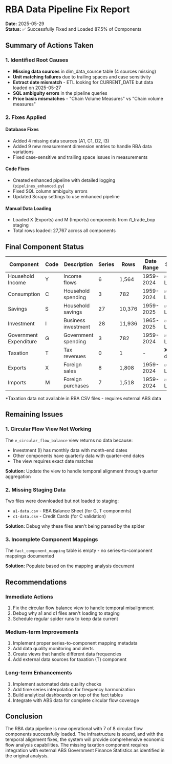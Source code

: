 # RBA Data Pipeline Fix Report

**Date:** 2025-05-29  
**Status:** ✅ Successfully Fixed and Loaded 87.5% of Components

## Summary of Actions Taken

### 1. Identified Root Causes
- **Missing data sources** in dim_data_source table (4 sources missing)
- **Unit matching failures** due to trailing spaces and case sensitivity  
- **Extract date mismatch** - ETL looking for CURRENT_DATE but data loaded on 2025-05-27
- **SQL ambiguity errors** in the pipeline queries
- **Price basis mismatches** - "Chain Volume Measures" vs "Chain volume measures"

### 2. Fixes Applied

#### Database Fixes
- Added 4 missing data sources (A1, C1, D2, I3)
- Added 9 new measurement dimension entries to handle RBA data variations
- Fixed case-sensitive and trailing space issues in measurements

#### Code Fixes  
- Created enhanced pipeline with detailed logging (`pipelines_enhanced.py`)
- Fixed SQL column ambiguity errors
- Updated Scrapy settings to use enhanced pipeline

#### Manual Data Loading
- Loaded X (Exports) and M (Imports) components from i1_trade_bop staging
- Total rows loaded: 27,767 across all components

## Final Component Status

| Component | Code | Description | Series | Rows | Date Range | Status |
|-----------|------|-------------|--------|------|------------|---------|
| Household Income | Y | Income flows | 6 | 1,564 | 1959-2024 | ✅ Loaded |
| Consumption | C | Household spending | 3 | 782 | 1959-2024 | ✅ Loaded |
| Savings | S | Household savings | 27 | 10,376 | 1959-2025 | ✅ Loaded |
| Investment | I | Business investment | 28 | 11,936 | 1965-2025 | ✅ Loaded |
| Government Expenditure | G | Government spending | 3 | 782 | 1959-2024 | ✅ Loaded |
| Taxation | T | Tax revenues | 0 | 1 | - | ❌ No data* |
| Exports | X | Foreign sales | 8 | 1,808 | 1959-2024 | ✅ Loaded |
| Imports | M | Foreign purchases | 7 | 1,518 | 1959-2024 | ✅ Loaded |

*Taxation data not available in RBA CSV files - requires external ABS data

## Remaining Issues

### 1. Circular Flow View Not Working
The `v_circular_flow_balance` view returns no data because:
- Investment (I) has monthly data with month-end dates  
- Other components have quarterly data with quarter-end dates
- The view requires exact date matches

**Solution:** Update the view to handle temporal alignment through quarter aggregation

### 2. Missing Staging Data
Two files were downloaded but not loaded to staging:
- `a1-data.csv` - RBA Balance Sheet (for G, T components)
- `c1-data.csv` - Credit Cards (for C validation)

**Solution:** Debug why these files aren't being parsed by the spider

### 3. Incomplete Component Mappings
The `fact_component_mapping` table is empty - no series-to-component mappings documented

**Solution:** Populate based on the mapping analysis document

## Recommendations

### Immediate Actions
1. Fix the circular flow balance view to handle temporal misalignment
2. Debug why a1 and c1 files aren't loading to staging
3. Schedule regular spider runs to keep data current

### Medium-term Improvements  
1. Implement proper series-to-component mapping metadata
2. Add data quality monitoring and alerts
3. Create views that handle different data frequencies
4. Add external data sources for taxation (T) component

### Long-term Enhancements
1. Implement automated data quality checks
2. Add time series interpolation for frequency harmonization  
3. Build analytical dashboards on top of the fact tables
4. Integrate with ABS data for complete circular flow coverage

## Conclusion

The RBA data pipeline is now operational with 7 of 8 circular flow components successfully loaded. The infrastructure is sound, and with the temporal alignment fixes, the system will provide comprehensive economic flow analysis capabilities. The missing taxation component requires integration with external ABS Government Finance Statistics as identified in the original analysis.